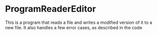 # ProgramReaderEditor
This is a program that reads a file and writes a modified version of it to a new file.
It also handles a few error cases, as described in the code
